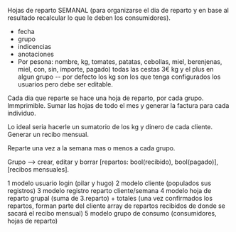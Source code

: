 Hojas de reparto SEMANAL (para organizarse el dia de reparto y en base al resultado recalcular lo que le deben los consumidores).

- fecha
- grupo
- indicencias
- anotaciones
- Por pesona: nombre, kg, tomates, patatas, cebollas, miel, berenjenas, miel, con, sin, importe, pagado) todas las cestas 3€ kg y el plus en algun grupo
  -- por defecto los kg son los que tenga configurados los usuarios pero debe ser editable.

Cada dia que reparte se hace una hoja de reparto, por cada grupo.
Immprimible.
Sumar las hojas de todo el mes y generar la factura para cada individuo.

Lo ideal seria hacerle un sumatorio de los kg y dinero de cada cliente.
Generar un recibo mensual.

Reparte una vez a la semana mas o menos a cada grupo.

Grupo --> crear, editar y borrar
[repartos: bool(recibido), bool(pagado)], [recibos mensuales].

1 modelo usuario login (pilar y hugo)
2 modelo cliente (populados sus registros)
3 modelo registro reparto cliente/semana
4 modelo hoja de reparto grupal (suma de 3.reparto) + totales (una vez confirmados los repartos, forman parte del cliente array de repartos recibidos de donde se sacará el recibo mensual)
5 modelo grupo de consumo (consumidores, hojas de reparto)
